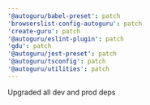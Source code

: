 ```yaml
---
'@autoguru/babel-preset': patch
'browserslist-config-autoguru': patch
'create-guru': patch
'@autoguru/eslint-plugin': patch
'gdu': patch
'@autoguru/jest-preset': patch
'@autoguru/tsconfig': patch
'@autoguru/utilities': patch
---
```


Upgraded all dev and prod deps
